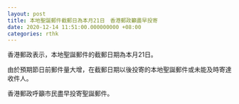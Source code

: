 ```yaml
---
layout: post
title: 本地聖誕郵件截郵日為本月21日　香港郵政籲盡早投寄
date: 2020-12-14 11:51:00.000000000 +08:00
categories: rthk
---
```


香港郵政表示，本地聖誕郵件的截郵日期為本月21日。

由於預期節日前郵件量大增，在截郵日期以後投寄的本地聖誕郵件或未能及時寄達收件人。

香港郵政呼籲市民盡早投寄聖誕郵件。
